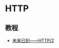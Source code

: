 # HTTP

## 教程

- [未来已到——HTTP/2](https://segmentfault.com/a/1190000007637735?hmsr=toutiao.io&utm_medium=toutiao.io&utm_source=toutiao.io)
